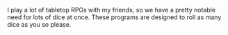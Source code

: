 I play a lot of tabletop RPGs with my friends, so we have a pretty notable need for lots of dice at once. These programs are designed to roll as many dice as you so please.
